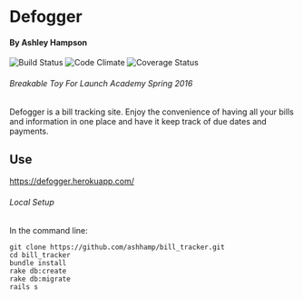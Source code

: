 # Defogger
#### By Ashley Hampson


![Build Status](https://codeship.com/projects/a2171c80-dcc9-0133-f4d3-0a7d4da1657a/status?branch=master)
![Code Climate](https://codeclimate.com/github/ashhamp/bill_tracker.png)
![Coverage Status](https://coveralls.io/repos/ashhamp/bill_tracker/badge.png)

###### Breakable Toy For Launch Academy Spring 2016

Defogger is a bill tracking site. Enjoy the convenience of having all your bills and information in one place and have it keep track of due dates and payments. 

## Use
https://defogger.herokuapp.com/

###### Local Setup
In the command line:
```
git clone https://github.com/ashhamp/bill_tracker.git
cd bill_tracker
bundle install
rake db:create
rake db:migrate
rails s
```




